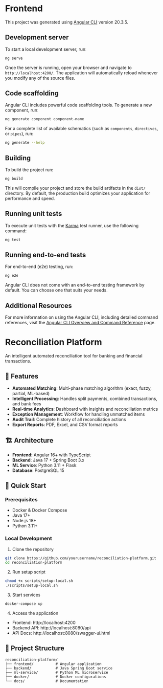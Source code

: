 # Frontend

This project was generated using [Angular CLI](https://github.com/angular/angular-cli) version 20.3.5.

## Development server

To start a local development server, run:

```bash
ng serve
```

Once the server is running, open your browser and navigate to `http://localhost:4200/`. The application will automatically reload whenever you modify any of the source files.

## Code scaffolding

Angular CLI includes powerful code scaffolding tools. To generate a new component, run:

```bash
ng generate component component-name
```

For a complete list of available schematics (such as `components`, `directives`, or `pipes`), run:

```bash
ng generate --help
```

## Building

To build the project run:

```bash
ng build
```

This will compile your project and store the build artifacts in the `dist/` directory. By default, the production build optimizes your application for performance and speed.

## Running unit tests

To execute unit tests with the [Karma](https://karma-runner.github.io) test runner, use the following command:

```bash
ng test
```

## Running end-to-end tests

For end-to-end (e2e) testing, run:

```bash
ng e2e
```

Angular CLI does not come with an end-to-end testing framework by default. You can choose one that suits your needs.

## Additional Resources

For more information on using the Angular CLI, including detailed command references, visit the [Angular CLI Overview and Command Reference](https://angular.dev/tools/cli) page.
# Reconciliation Platform

An intelligent automated reconciliation tool for banking and financial transactions.

## 🎯 Features

- **Automated Matching**: Multi-phase matching algorithm (exact, fuzzy, partial, ML-based)
- **Intelligent Processing**: Handles split payments, combined transactions, and bank fees
- **Real-time Analytics**: Dashboard with insights and reconciliation metrics
- **Exception Management**: Workflow for handling unmatched items
- **Audit Trail**: Complete history of all reconciliation actions
- **Export Reports**: PDF, Excel, and CSV format reports

## 🏗️ Architecture

- **Frontend**: Angular 16+ with TypeScript
- **Backend**: Java 17 + Spring Boot 3.x
- **ML Service**: Python 3.11 + Flask
- **Database**: PostgreSQL 15

## 🚀 Quick Start

### Prerequisites

- Docker & Docker Compose
- Java 17+
- Node.js 18+
- Python 3.11+

### Local Development

1. Clone the repository
```bash
git clone https://github.com/yourusername/reconciliation-platform.git
cd reconciliation-platform
```

2. Run setup script
```bash
chmod +x scripts/setup-local.sh
./scripts/setup-local.sh
```

3. Start services
```bash
docker-compose up
```

4. Access the application
- Frontend: http://localhost:4200
- Backend API: http://localhost:8080/api
- API Docs: http://localhost:8080/swagger-ui.html

## 📁 Project Structure
````
reconciliation-platform/
├── frontend/          # Angular application
├── backend/           # Java Spring Boot service
├── ml-service/        # Python ML microservice
├── docker/            # Docker configurations
└── docs/              # Documentation